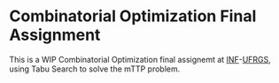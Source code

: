 # Combinatorial Optimization Final Assignment

This is a WIP Combinatorial Optimization final assignemt at [INF](https://inf.ufrgs.br)-[UFRGS](https://ufrgs.br), using Tabu Search to solve the mTTP problem.
